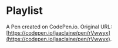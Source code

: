 # Playlist

A Pen created on CodePen.io. Original URL: [https://codepen.io/jaaclaine/pen/rVwwyx](https://codepen.io/jaaclaine/pen/rVwwyx).



